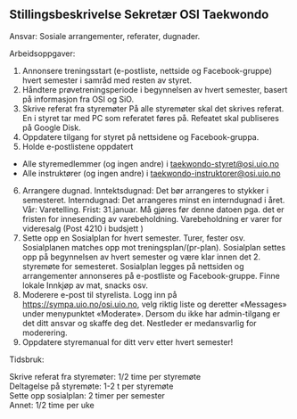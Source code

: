 ## Stillingsbeskrivelse Sekretær OSI Taekwondo

Ansvar: Sosiale arrangementer, referater, dugnader.

Arbeidsoppgaver:

1. Annonsere treningsstart (e-postliste, nettside og Facebook-gruppe) hvert semester i samråd med resten av styret.
2. Håndtere prøvetreningsperiode i begynnelsen av hvert semester, basert på informasjon fra OSI og SiO.
3. Skrive referat fra styremøter
På alle styremøter skal det skrives referat. En i styret tar med PC som referatet føres på. Refeatet skal publiseres på Google Disk.
4. Oppdatere tilgang for styret på nettsidene og Facebook-gruppa.
5. Holde e-postlistene oppdatert
* Alle styremedlemmer (og ingen andre) i taekwondo-styret@osi.uio.no
* Alle instruktører (og ingen andre) i taekwondo-instruktorer@osi.uio.no
6. Arrangere dugnad.
Inntektsdugnad: Det bør arrangeres to stykker i semesteret.
Interndugnad: Det arrangeres minst en interndugnad i året.
Vår: Varetelling. Frist: 31.januar. Må gjøres før denne datoen pga. det er fristen for innesending av varebeholdning. Varebeholdning er varer for videresalg (Post 4210 i budsjett )
7. Sette opp en Sosialplan for hvert semester. Turer, fester osv.
Sosialplanen matches opp mot treningsplan/(pr-plan).
Sosialplan settes opp på begynnelsen av hvert semester og være klar innen det 2. styremøte for semesteret.
Sosialplan legges på nettsiden og arrangementer annonseres på e-postliste og Facebook-gruppe.
Finne lokale
Innkjøp av mat, snacks osv.
8. Moderere e-post til styrelista. Logg inn på https://sympa.uio.no/osi.uio.no, velg riktig liste og deretter «Messages» under menypunktet «Moderate». Dersom du ikke har admin-tilgang er det ditt ansvar og skaffe deg det. Nestleder er medansvarlig for moderering.
9. Oppdatere styremanual for ditt verv etter hvert semester!

Tidsbruk:

Skrive referat fra styremøter: 1/2 time per styremøte  
Deltagelse på styremøte: 1-2 t per styremøte  
Sette opp sosialplan: 2 timer per semester  
Annet: 1/2 time per uke
  
  